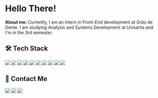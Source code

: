 <h1>Hello There!</h1>
<strong>About me: </strong>Currently, I am an intern in Front-End development at Grão de Gente. I am studying Analysis and Systems Development at Unisanta and I'm in the 3rd semester.

<h2>🛠️ Tech Stack</h2> 
<div>
<img src="https://img.shields.io/badge/JavaScript-F7DF1E?style=for-the-badge&logo=javascript&logoColor=black" target="_blank"> 
<img src="https://img.shields.io/badge/TypeScript-007ACC?style=for-the-badge&logo=typescript&logoColor=white" target="_blank">
<img src="https://img.shields.io/badge/Sass-CC6699?style=for-the-badge&logo=sass&logoColor=white" target="_blank">
<img src="https://img.shields.io/badge/Tailwind_CSS-38B2AC?style=for-the-badge&logo=tailwind-css&logoColor=white" target="_blank">
<img src="https://img.shields.io/badge/styled--components-DB7093?style=for-the-badge&logo=styled-components&logoColor=white" target="_blank">
<img src="https://img.shields.io/badge/Material--UI-0081CB?style=for-the-badge&logo=material-ui&logoColor=white" target="_blank">
<img src="https://img.shields.io/badge/React-20232A?style=for-the-badge&logo=react&logoColor=61DAFB" target="_blank">
<img src="https://img.shields.io/badge/React_Router-CA4245?style=for-the-badge&logo=react-router&logoColor=white" target="_blank">
<img src=" https://img.shields.io/badge/Node.js-43853D?style=for-the-badge&logo=node.js&logoColor=white" target="_blank">
<img src="https://img.shields.io/badge/Google_Cloud-4285F4?style=for-the-badge&logo=google-cloud&logoColor=white" target="_blank">
 
  
  </div>
  
<h2> 💜 Contact Me</h2>
<div>
  <a href="https://instagram.com/natashalimeres" target="_blank"><img src="https://img.shields.io/badge/-Instagram-%23E4405F?style=for-the-badge&logo=instagram&logoColor=white" target="_blank"></a>
  <a href = "mailto:natashaslimeres@gmail.com"><img src="https://img.shields.io/badge/-Gmail-%23333?style=for-the-badge&logo=gmail&logoColor=white" target="_blank"></a>
  <a href="https://www.linkedin.com/in/natasha-limeres-1b0a97232/" target="_blank"><img src="https://img.shields.io/badge/-LinkedIn-%230077B5?style=for-the-badge&logo=linkedin&logoColor=white" target="_blank"></a> 
</div>



